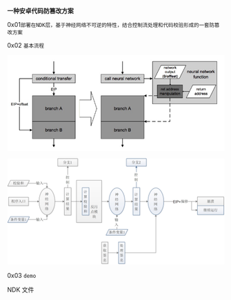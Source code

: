 **一种安卓代码防篡改方案**

0x01`部署在NDK层，基于神经网络不可逆的特性，结合控制流处理和代码校验形成的一套防篡改方案`

0x02 `基本流程`

![](https://github.com/SecYiDa/Software-Tamper-Proofing-Scheme/blob/master/11.jpg?raw=true)

![](https://github.com/SecYiDa/Software-Tamper-Proofing-Scheme/blob/master/p4.jpg?raw=true)


0x03 `demo`

NDK 文件
